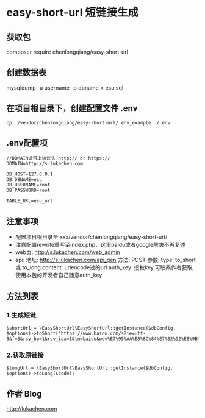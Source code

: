 # easy-short-url 短链接生成

## 获取包
composer require chenlongqiang/easy-short-url

## 创建数据表
mysqldump -u username -p dbname < esu.sql

## 在项目根目录下，创建配置文件 .env
```
cp ./vendor/chenlongqiang/easy-short-url/.env_example ./.env
```

## .env配置项
```
//DOMAIN请带上协议头 http:// or https://
DOMAIN=http://s.lukachen.com

DB_HOST=127.0.0.1
DB_DBNAME=esu
DB_USERNAME=root
DB_PASSWORD=root

TABLE_URL=esu_url
```

## 注意事项
- 配置项目根目录至 xxx/vendor/chenlongqiang/easy-short-url/
- 注意配置rewrite重写至index.php，这里baidu或者google解决不再复述
- web页: http://s.lukachen.com/web_admin
- api:
    地址: http://s.lukachen.com/api_gen
    方法: POST
    参数:
        type: to_short 或 to_long
        content: urlencode过的url
        auth_key: 授权key,可联系作者获取,使用本包的开发者自己随意auth_key

## 方法列表

### 1.生成短链
```
$shortUrl = \EasyShortUrl\EasyShortUrl::getInstance($dbConfig, $options)->toShort('https://www.baidu.com/s?ie=utf-8&f=3&rsv_bp=1&rsv_idx=1&tn=baidu&wd=%E7%95%AA%E8%8C%84%E7%82%92%E8%9B%8B&oq=%25E7%2595%25AA%25E8%258C%2584%25E7%2582%2592%25E8%259B%258B&rsv_pq=85934537000db9aa&rsv_t=3f59xqFrSv6jrDyrT1OVxtG9CRa0wGzUDKU3UBOsxxQkzFQqY9rZWnBIvQQ&rqlang=cn&rsv_enter=0&prefixsug=%25E7%2595%25AA%25E8%258C%2584%25E7%2582%2592%25E8%259B%258B&rsp=0');
```

### 2.获取原链接
```
$longUrl = \EasyShortUrl\EasyShortUrl::getInstance($dbConfig, $options)->toLong($code);
```

## 作者 Blog
http://lukachen.com